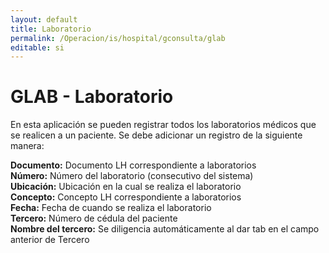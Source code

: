```yaml
---
layout: default
title: Laboratorio
permalink: /Operacion/is/hospital/gconsulta/glab
editable: si
---
```


# GLAB - Laboratorio

En esta aplicación se pueden registrar todos los laboratorios médicos que se realicen a un paciente. Se debe adicionar un registro de la siguiente manera:

**Documento:** Documento LH correspondiente a laboratorios  
**Número:** Número del laboratorio (consecutivo del sistema)  
**Ubicación:** Ubicación en la cual se realiza el laboratorio  
**Concepto:** Concepto LH correspondiente a laboratorios  
**Fecha:** Fecha de cuando se realiza el laboratorio  
**Tercero:** Número de cédula del paciente  
**Nombre del tercero:** Se diligencia automáticamente al dar tab en el campo anterior de Tercero  
